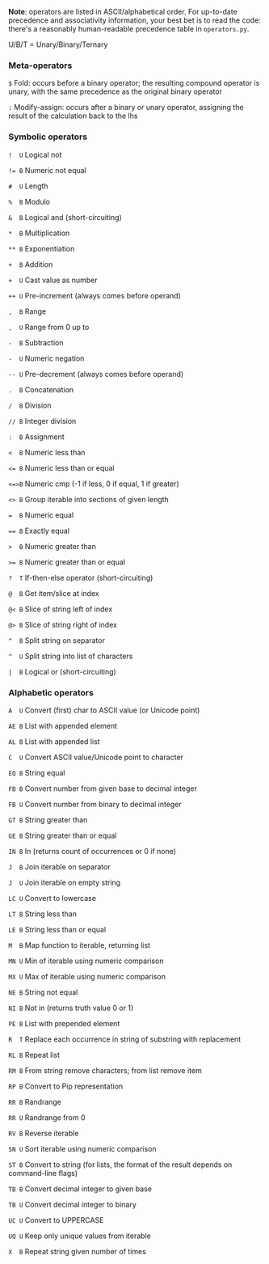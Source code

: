 **Note**: operators are listed in ASCII/alphabetical order. For up-to-date precedence and associativity information, your best bet is to read the code: there's a reasonably human-readable precedence table in `operators.py`.

U/B/T = Unary/Binary/Ternary

### Meta-operators

`$` Fold: occurs before a binary operator; the resulting compound operator is unary, with the same precedence as the original binary operator

`:` Modify-assign: occurs after a binary *or* unary operator, assigning the result of the calculation back to the lhs

### Symbolic operators

<code>!&ensp; U</code> Logical not

<code>!= B</code> Numeric not equal

<code>#&ensp; U</code> Length

<code>%&ensp; B</code> Modulo

<code>&&ensp; B</code> Logical and (short-circuiting)

<code>*&ensp; B</code> Multiplication

<code>** B</code> Exponentiation

<code>+&ensp; B</code> Addition

<code>+&ensp; U</code> Cast value as number

<code>++ U</code> Pre-increment (always comes before operand)

<code>,&ensp; B</code> Range

<code>,&ensp; U</code> Range from 0 up to

<code>-&ensp; B</code> Subtraction

<code>-&ensp; U</code> Numeric negation

<code>-- U</code> Pre-decrement (always comes before operand)

<code>.&ensp; B</code> Concatenation

<code>/&ensp; B</code> Division

<code>// B</code> Integer division

<code>:&ensp; B</code> Assignment

<code><&ensp; B</code> Numeric less than

<code><= B</code> Numeric less than or equal

<code><=>B</code> Numeric cmp (-1 if less, 0 if equal, 1 if greater)

<code><> B</code> Group iterable into sections of given length

<code>=&ensp; B</code> Numeric equal

<code>== B</code> Exactly equal

<code>>&ensp; B</code> Numeric greater than

<code>>= B</code> Numeric greater than or equal

<code>?&ensp; T</code> If-then-else operator (short-circuiting)

<code>@&ensp; B</code> Get item/slice at index

<code>@< B</code> Slice of string left of index

<code>@> B</code> Slice of string right of index

<code>^&ensp; B</code> Split string on separator

<code>^&ensp; U</code> Split string into list of characters

<code>|&ensp; B</code> Logical or (short-circuiting)

### Alphabetic operators

<code>A&ensp; U</code> Convert (first) char to ASCII value (or Unicode point)

<code>AE B</code> List with appended element

<code>AL B</code> List with appended list

<code>C&ensp; U</code> Convert ASCII value/Unicode point to character

<code>EQ B</code> String equal

<code>FB B</code> Convert number from given base to decimal integer

<code>FB U</code> Convert number from binary to decimal integer

<code>GT B</code> String greater than

<code>GE B</code> String greater than or equal

<code>IN B</code> In (returns count of occurrences or 0 if none)

<code>J&ensp; B</code> Join iterable on separator

<code>J&ensp; U</code> Join iterable on empty string

<code>LC U</code> Convert to lowercase

<code>LT B</code> String less than

<code>LE B</code> String less than or equal

<code>M&ensp; B</code> Map function to iterable, returning list

<code>MN U</code> Min of iterable using numeric comparison

<code>MX U</code> Max of iterable using numeric comparison

<code>NE B</code> String not equal

<code>NI B</code> Not in (returns truth value 0 or 1)

<code>PE B</code> List with prepended element

<code>R&ensp; T</code> Replace each occurrence in string of substring with replacement

<code>RL B</code> Repeat list

<code>RM B</code> From string remove characters; from list remove item

<code>RP B</code> Convert to Pip representation

<code>RR B</code> Randrange

<code>RR U</code> Randrange from 0

<code>RV B</code> Reverse iterable

<code>SN U</code> Sort iterable using numeric comparison

<code>ST B</code> Convert to string (for lists, the format of the result depends on command-line flags)

<code>TB B</code> Convert decimal integer to given base

<code>TB U</code> Convert decimal integer to binary

<code>UC U</code> Convert to UPPERCASE

<code>UQ U</code> Keep only unique values from iterable

<code>X&ensp; B</code> Repeat string given number of times
